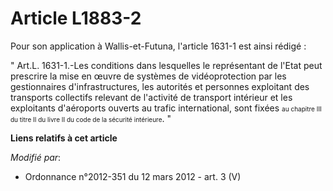 # Article L1883-2

Pour son application à Wallis-et-Futuna, l'article 1631-1 est ainsi rédigé : 

" Art.L. 1631-1.-Les conditions dans lesquelles le représentant de l'Etat peut prescrire la mise en œuvre de systèmes de
vidéoprotection par les gestionnaires d'infrastructures, les autorités et personnes exploitant des transports collectifs
relevant de l'activité de transport intérieur et les exploitants d'aéroports ouverts au trafic international, sont fixées
  <font size="1"> au chapitre III du titre II du livre II du code de la sécurité intérieure</font>. "

**Liens relatifs à cet article**

_Modifié par_:

  - Ordonnance n°2012-351 du 12 mars 2012 - art. 3 (V)
